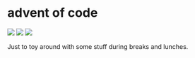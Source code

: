 # advent of code

![](https://img.shields.io/badge/day%20📅-10-blue)
![](https://img.shields.io/badge/days%20completed-9-red)
![](https://img.shields.io/badge/stars%20⭐-18-yellow)

Just to toy around with some stuff during breaks and lunches.